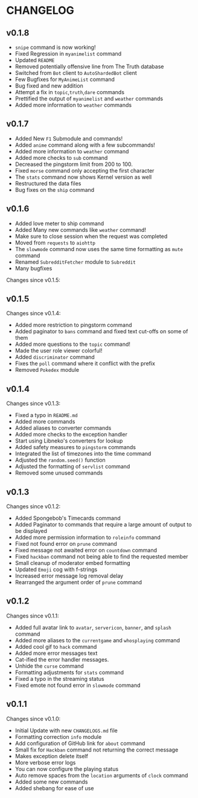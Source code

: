 # CHANGELOG

## v0.1.8

* `snipe` command is now working!
* Fixed Regression in `myanimelist` command
* Updated `README`
* Removed potentially offensive line from The Truth database
* Switched from `Bot` client to `AutoShardedBot` client
* Few Bugfixes for `MyAnimeList` command
* Bug fixed and new addition
* Attempt a fix in `topic`,`truth`,`dare` commands
* Prettified the output of `myanimelist` and `weather` commands
* Added more information to `weather` commands

## v0.1.7

* Added New `F1` Submodule and commands!
* Added `anime` command along with a few subcommands!
* Added more information to `weather` command
* Added more checks to `sub` command
* Decreased the pingstorm limit from 200 to 100.
* Fixed `morse` command only accepting the first character
* The `stats` command now shows Kernel version as well
* Restructured the data files
* Bug fixes on the `ship` command

## v0.1.6

* Added love meter to ship command
* Added Many new commands like `weather` command!
* Make sure to close session when the request was completed
* Moved from `requests` to `aiohttp`
* The `slowmode` command now uses the same time formatting as `mute` command
* Renamed `SubredditFetcher` module to `Subreddit`
* Many bugfixes

Changes since v0.1.5:

## v0.1.5

Changes since v0.1.4:

* Added more restriction to pingstorm command
* Added paginator to `bans` command and fixed text cut-offs on some of them
* Added more questions to the `topic` command!
* Made the user role viewer colorful!
* Added `discriminator` command
* Fixes the `poll` command where it conflict with the prefix
* Removed `Pokedex` module

## v0.1.4

Changes since v0.1.3:

* Fixed a typo in `README.md`
* Added more commands
* Added aliases to converter commands
* Added more checks to the exception handler
* Start using Libneko's converters for lookup
* Added safety measures to `pingstorm` commands
* Integrated the list of timezones into the time command
* Adjusted the `random.seed()` function
* Adjusted the formatting of `servlist` command
* Removed some unused commands

## v0.1.3

Changes since v0.1.2:

* Added Spongebob's Timecards command
* Added Paginator to commands that require a large amount of output to be displayed
* Added more permission information to `roleinfo` command
* Fixed not found error on `prune` command
* Fixed message not awaited error on `countdown` command
* Fixed `hackban` command not being able to find the requested member
* Small cleanup of moderator embed formatting
* Updated `Emoji` cog with f-strings
* Increased error message log removal delay
* Rearranged the argument order of `prune` command

## v0.1.2

Changes since v0.1.1:

* Added full avatar link to `avatar`, `servericon`, `banner`, and `splash` command
* Added more aliases to the `currentgame` and `whosplaying` command
* Added cool gif to `hack` command
* Added more error messages text
* Cat-ified the error handler messages.
* Unhide the `curse` command
* Formatting adjustments for `stats` command
* Fixed a typo in the streaming status
* Fixed emote not found error in `slowmode` command

## v0.1.1

Changes since v0.1.0:

* Initial Update with new `CHANGELOGS.md` file
* Formatting correction `info` module
* Add configuration of GitHub link for `about` command
* Small fix for `Hackban` command not returning the correct message
* Makes exception delete itself
* More verbose error logs
* You can now configure the playing status
* Auto remove spaces from the `location` arguments of `clock` command
* Added some new commands
* Added shebang for ease of use
  